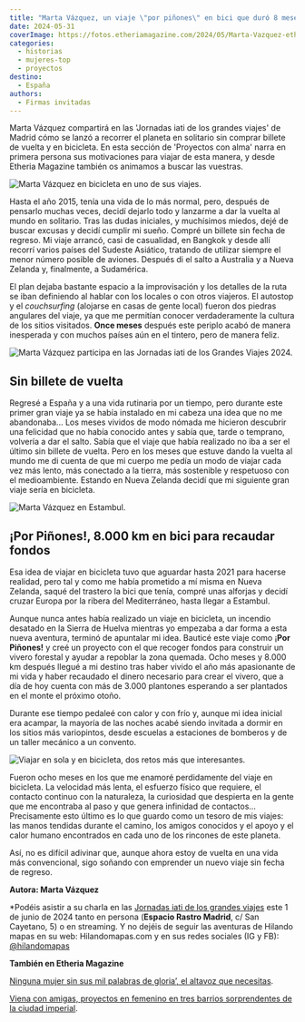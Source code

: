 ```yaml
---
title: "Marta Vázquez, un viaje \"por piñones\" en bici que duró 8 meses"
date: 2024-05-31
coverImage: https://fotos.etheriamagazine.com/2024/05/Marta-Vazquez-etheria-magazine.jpg
categories: 
  - historias
  - mujeres-top
  - proyectos
destino: 
  - España
authors: 
  - Firmas invitadas
---
```


Marta Vázquez compartirá en las 'Jornadas iati de los grandes viajes' de Madrid cómo se 
lanzó a recorrer el planeta en solitario sin comprar billete de vuelta y en bicicleta. 
En esta sección de 'Proyectos con alma' narra en primera persona sus motivaciones para 
viajar de esta manera, y desde Etheria Magazine también os animamos a buscar las 
vuestras. 

![Marta Vázquez en bicicleta en uno de sus viajes.](https://fotos.etheriamagazine.com/2024/05/Marta-Vazquez-etheria-magazine.jpg "Marta Vázquez en uno de sus viajes.")

Hasta el año 2015, tenía una vida de lo más normal, pero, después de pensarlo muchas 
veces, decidí dejarlo todo y lanzarme a dar la vuelta al mundo en solitario. Tras las 
dudas iniciales, y muchísimos miedos, dejé de buscar excusas y decidí cumplir mi sueño. 
Compré un billete sin fecha de regreso. Mi viaje arrancó, casi de casualidad, en Bangkok 
y desde allí recorrí varios países del Sudeste Asiático, tratando de utilizar siempre el 
menor número posible de aviones. Después di el salto a Australia y a Nueva Zelanda y, 
finalmente, a Sudamérica. 

El plan dejaba bastante espacio a la improvisación y los detalles de la ruta se iban 
definiendo al hablar con los locales o con otros viajeros. El autostop y el 
_couchsurfing_ (alojarse en casas de gente local) fueron dos piedras angulares del 
viaje, ya que me permitían conocer verdaderamente la cultura de los sitios visitados. 
**Once meses** después este periplo acabó de manera inesperada y con muchos países aún 
en el tintero, pero de manera feliz. 

![Marta Vázquez participa en las Jornadas iati de los Grandes Viajes 2024.](https://fotos.etheriamagazine.com/2024/05/Marta-Vazquez-etheria-magazine-3.jpg "Marta Vázquez participa en las Jornadas iati de los grandes viajes 2024.")

## Sin billete de vuelta

Regresé a España y a una vida rutinaria por un tiempo, pero durante este primer gran 
viaje ya se había instalado en mi cabeza una idea que no me abandonaba... Los meses 
vividos de modo nómada me hicieron descubrir una felicidad que no había conocido antes y 
sabía que, tarde o temprano, volvería a dar el salto. Sabía que el viaje que había 
realizado no iba a ser el último sin billete de vuelta. Pero en los meses que estuve 
dando la vuelta al mundo me di cuenta de que mi cuerpo me pedía un modo de viajar cada 
vez más lento, más conectado a la tierra, más sostenible y respetuoso con el 
medioambiente. Estando en Nueva Zelanda decidí que mi siguiente gran viaje sería en 
bicicleta. 

![Marta Vázquez en Estambul.](https://fotos.etheriamagazine.com/2024/05/marta-vazquez-viaje-bicicleta.jpg "Marta Vázquez en Estambul.")

## ¡Por Piñones!, 8.000 km en bici para recaudar fondos

Esa idea de viajar en bicicleta tuvo que aguardar hasta 2021 para hacerse realidad, pero 
tal y como me había prometido a mí misma en Nueva Zelanda, saqué del trastero la bici 
que tenía, compré unas alforjas y decidí cruzar Europa por la ribera del Mediterráneo, 
hasta llegar a Estambul. 

Aunque nunca antes había realizado un viaje en bicicleta, un incendio desatado en la 
Sierra de Huelva mientras yo empezaba a dar forma a esta nueva aventura, terminó de 
apuntalar mi idea. Bauticé este viaje como ¡**Por Piñones!** y creé un proyecto con el 
que recoger fondos para construir un vivero forestal y ayudar a repoblar la zona 
quemada. Ocho meses y 8.000 km después llegué a mi destino tras haber vivido el año más 
apasionante de mi vida y haber recaudado el dinero necesario para crear el vivero, que a 
día de hoy cuenta con más de 3.000 plantones esperando a ser plantados en el monte el 
próximo otoño. 

Durante ese tiempo pedaleé con calor y con frío y, aunque mi idea inicial era acampar, 
la mayoría de las noches acabé siendo invitada a dormir en los sitios más variopintos, 
desde escuelas a estaciones de bomberos y de un taller mecánico a un convento. 

![Viajar en sola y en bicicleta, dos retos más que interesantes.](https://fotos.etheriamagazine.com/2024/05/Marta-vazquez-etheriamagazine.jpg "Viajar en sola y en bicicleta, dos retos más que interesantes.")

Fueron ocho meses en los que me enamoré perdidamente del viaje en bicicleta. La 
velocidad más lenta, el esfuerzo físico que requiere, el contacto continuo con la 
naturaleza, la curiosidad que despierta en la gente que me encontraba al paso y que 
genera infinidad de contactos… Precisamente esto último es lo que guardo como un tesoro 
de mis viajes: las manos tendidas durante el camino, los amigos conocidos y el apoyo y 
el calor humano encontrados en cada uno de los rincones de este planeta. 

Así, no es difícil adivinar que, aunque ahora estoy de vuelta en una vida más 
convencional, sigo soñando con emprender un nuevo viaje sin fecha de regreso. 

**Autora: Marta Vázquez** 

\*Podéis asistir a su charla en las [Jornadas iati de los grandes 
viajes](https://jornadasgrandesviajes.es/) este 1 de junio de 2024 tanto en persona 
(**Espacio Rastro Madrid**, c/ San Cayetano, 5) o en streaming. Y no dejéis de seguir 
las aventuras de Hilando mapas en su web: Hilandomapas.com y en sus redes sociales (IG y 
FB): [@hilandomapas](https://www.instagram.com/hilandomapas/) 

**También en Etheria Magazine** 

[Ninguna mujer sin sus mil palabras de gloria’, el altavoz que 
necesitas](https://etheriamagazine.com/2022/03/08/ayuda-mujeres-emprendedoras-turismo/). 

[Viena con amigas, proyectos en femenino en tres barrios sorprendentes de la ciudad 
imperial](https://etheriamagazine.com/2024/04/26/tres-barrios-viena-con-emprendedoras/).

